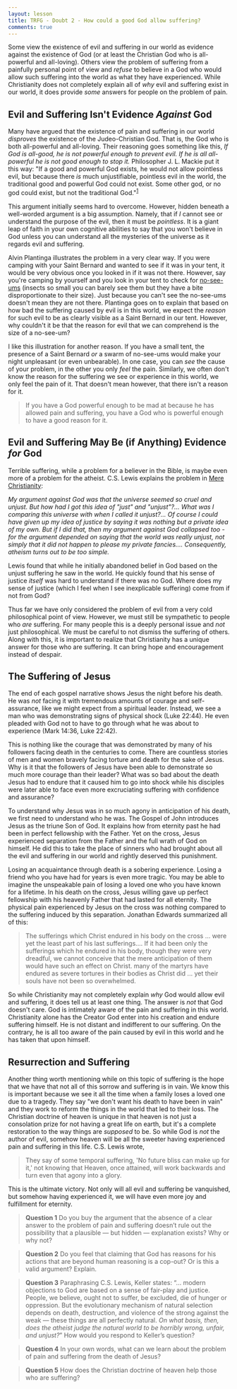 ```yaml
---
layout: lesson
title: TRFG - Doubt 2 - How could a good God allow suffering?
comments: true
---
```


Some view the existence of evil and suffering in our world as evidence against the existence of God (or at least the Christian God who is all-powerful and all-loving). Others view the problem of suffering from a painfully personal point of view and _refuse_ to believe in a God who would allow such suffering into the world as what they have experienced. While Christianity does not completely explain all of _why_ evil and suffering exist in our world, it does provide _some_ answers for people on the problem of pain.

## Evil and Suffering Isn't Evidence _Against_ God

Many have argued that the existence of pain and suffering in our world _disproves_ the existence of the Judeo-Christian God. That is, the God who is both all-powerful and all-loving. Their reasoning goes something like this, _If God is all-good, he is not powerful enough to prevent evil. If he is all all-powerful he is not good enough to stop it._ Philosopher J. L. Mackie put it this way: "If a good and powerful God exists, he would not allow pointless evil, but because there _is_ much unjustifiable, pointless evil in the world, the traditional good and powerful God could not exist. Some other god, or no god could exist, but not the traditional God."<sup>[1](https://www.amazon.com/Miracle-Theism-Arguments-Against-Existence/dp/019824682X)</sup>

This argument initially seems hard to overcome. However, hidden beneath a well-worded argument is a big assumption. Namely, that if _I_ cannot see or understand the purpose of the evil, then it must be _pointless_. It is a giant leap of faith in your own cognitive abilities to say that you won't believe in God unless you can understand all the mysteries of the universe as it regards evil and suffering.

Alvin Plantinga illustrates the problem in a very clear way. If you were camping with your Saint Bernard and wanted to see if it was in your tent, it would be very obvious once you looked in if it was not there. However, say you're camping by yourself and you look in your tent to check for [no-see-ums](https://en.wikipedia.org/wiki/Ceratopogonidae) (insects so small you can barely see them but they have a bite disproportionate to their size). Just because you can't see the no-see-ums doesn't mean they are not there. Plantinga goes on to explain that based on how bad the suffering caused by evil is in this world, we expect the _reason_ for such evil to be as clearly visible as a Saint Bernard in our tent. However, why couldn't it be that the reason for evil that we can comprehend is the size of a no-see-um?

I like this illustration for another reason. If you have a small tent, the presence of a Saint Bernard _or_ a swarm of no-see-ums would make your night unpleasant (or even unbearable). In one case, you can _see_ the cause of your problem, in the other you only _feel_ the pain. Similarly, we often don't know the reason for the suffering we see or experience in this world, we only feel the pain of it. That doesn't mean however, that there isn't a reason for it.

> If you have a God powerful enough to be mad at because he has allowed pain and suffering, you have a God who is powerful enough to have a good reason for it.

## Evil and Suffering May Be (if Anything) Evidence _for_ God

Terrible suffering, while a problem for a believer in the Bible, is maybe even more of a problem for the atheist. C.S. Lewis explains the problem in [Mere Christianity](https://www.amazon.com/Mere-Christianity-C-S-Lewis/dp/0060652926):

_My argument against God was that the universe seemed so cruel and unjust. But how had I got this idea of "just" and "unjust"?... What was I comparing this universe with when I called it unjust?... Of course I could have given up my idea of justice by saying it was nothing but a private idea of my own. But if I did that, then my argument against God collapsed too - for the argument depended on saying that the world was really unjust, not simply that it did not happen to please my private fancies.... Consequently, atheism turns out to be too simple._

Lewis found that while he initially abandoned belief in God based on the unjust suffering he saw in the world. He quickly found that his sense of justice _itself_ was hard to understand if there was no God. Where does my sense of justice (which I feel when I see inexplicable suffering) come from if not from God?

Thus far we have only considered the problem of evil from a very cold philosophical point of view. However, we must still be sympathetic to people who _are_ suffering. For many people this is a deeply personal issue and _not_ just philosophical. We must be careful to not dismiss the suffering of others. Along with this, it is important to realize that Christianity has a unique answer for those who are suffering. It can bring hope and encouragement instead of despair.

## The Suffering of Jesus

The end of each gospel narrative shows Jesus the night before his death.  He was _not_ facing it with tremendous amounts of courage and self-assurance, like we might expect from a spiritual leader. Instead, we see a man who was demonstrating signs of physical shock (Luke 22:44). He even pleaded with God not to have to go through what he was about to experience (Mark 14:36, Luke 22:42).

This is nothing like the courage that was demonstrated by many of his followers facing death in the centuries to come. There are countless stories of men and women bravely facing torture and death for the sake of Jesus. Why is it that the followers of Jesus have been able to demonstrate so much more courage than their leader? What was so bad about the death Jesus had to endure that it caused him to go into shock while his disciples were later able to face even more excruciating suffering with confidence and assurance?

To understand why Jesus was in so much agony in anticipation of his death, we first need to understand who he was. The Gospel of John introduces Jesus as the triune Son of God. It explains how from eternity past he had been in perfect fellowship with the Father. Yet on the cross, Jesus experienced separation from the Father and the full wrath of God on himself. He did this to take the place of sinners who had brought about all the evil and suffering in our world and rightly deserved this punishment.

Losing an acquaintance through death is a sobering experience. Losing a friend who you have had for years is even more tragic. You may be able to imagine the unspeakable pain of losing a loved one who you have known for a lifetime. In his death on the cross, Jesus willing gave up perfect fellowship with his heavenly Father that had lasted for all eternity. The physical pain experienced by Jesus on the cross was nothing compared to the suffering induced by this separation. Jonathan Edwards summarized all of this:

> The sufferings which Christ endured in his body on the cross ... were yet the least part of his last sufferings.... If it had been only the sufferings which he endured in his body, though they were very dreadful, we cannot conceive that the mere anticipation of them would have such an effect on Christ. many of the martyrs have endured as severe tortures in their bodies as Christ did ... yet their souls have not been so overwhelmed.

So while Christianity may not completely explain _why_ God would allow evil and suffering, it does tell us at least one thing. The answer is _not_ that God doesn't care. God is intimately aware of the pain and suffering in this world. Christianity alone has the Creator God enter into his creation and endure suffering himself. He is not distant and indifferent to our suffering. On the contrary, he is all too aware of the pain caused by evil in this world and he has taken that upon himself.

## Resurrection and Suffering

Another thing worth mentioning while on this topic of suffering is the hope that we have that not all of this sorrow and suffering is in vain. We know this is important because we see it all the time when a family loses a loved one due to a tragedy. They say "we don't want his death to have been in vain" and they work to reform the things in the world that led to their loss. The Christian doctrine of heaven is unique in that heaven is not just a consolation prize for not having a great life on earth, but it's a complete restoration to the way things are _supposed_ to be. So while God is _not_ the author of evil, somehow heaven will be all the sweeter having experienced pain and suffering in this life. C.S. Lewis wrote,

> They say of some temporal suffering, 'No future bliss can make up for it,' not knowing that Heaven, once attained, will work backwards and turn even that agony into a glory.

This is the ultimate victory. Not only will all evil and suffering be vanquished, but somehow having experienced it, we will have even more joy and fulfillment for eternity.

> **Question 1** Do you buy the argument that the absence of a clear answer to the problem of pain and suffering doesn’t rule out the possibility that a plausible — but hidden — explanation exists? Why or why not?

> **Question 2** Do you feel that claiming that God has reasons for his actions that are beyond human reasoning is a cop-out? Or is this a valid argument? Explain.

> **Question 3** Paraphrasing C.S. Lewis, Keller states: “... modern objections to God are based on a sense of fair-play
and justice. People, we believe, ought not to suffer, be excluded, die of hunger or oppression. But the evolutionary mechanism of natural selection depends on death, destruction, and violence of the strong against the weak — these things are all perfectly natural. _On what basis, then, does the atheist judge the natural world to be horribly wrong, unfair, and unjust?_” How would you respond to Keller’s question?

> **Question 4** In your own words, what can we learn about the problem of pain and suffering from the death of Jesus?

> **Question 5** How does the Christian doctrine of heaven help those who are suffering?
